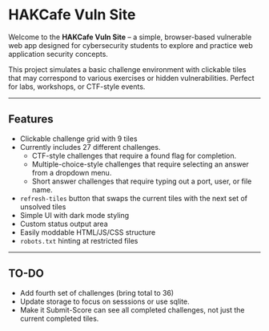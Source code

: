 # HAKCafe Vuln Site

Welcome to the **HAKCafe Vuln Site** – a simple, browser-based vulnerable web app designed for cybersecurity students to explore and practice web application security concepts.

This project simulates a basic challenge environment with clickable tiles that may correspond to various exercises or hidden vulnerabilities. Perfect for labs, workshops, or CTF-style events.

---

## Features

- Clickable challenge grid with 9 tiles
- Currently includes 27 different challenges.
  - CTF-style challenges that require a found flag for completion.
  - Multiple-choice-style challenges that require selecting an answer from a dropdown menu.
  - Short answer challenges that require typing out a port, user, or file name.
- `refresh-tiles` button that swaps the current tiles with the next set of unsolved tiles
- Simple UI with dark mode styling
- Custom status output area
- Easily moddable HTML/JS/CSS structure
- `robots.txt` hinting at restricted files

---

## TO-DO

- Add fourth set of challenges (bring total to 36)
- Update storage to focus on sesssions or use sqlite.
- Make it Submit-Score can see all completed challenges, not just the current completed tiles.
